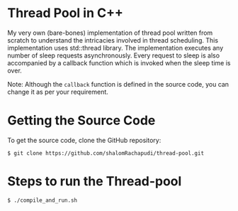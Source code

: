 Thread Pool in C++
==================

My very own (bare-bones) implementation of thread pool written from scratch to understand the intricacies involved in thread scheduling. This implementation uses std::thread library. The implementation executes any number of sleep requests asynchronously. Every request to sleep is also accompanied by a callback function which is invoked when the sleep time is over.

Note: Although the `callback` function is defined in the source code, you can change it as per your requirement.

Getting the Source Code
=======================

To get the source code, clone the GitHub repository:

    $ git clone https://github.com/shalomRachapudi/thread-pool.git

Steps to run the Thread-pool
============================

    $ ./compile_and_run.sh
